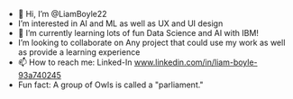 - 👋 Hi, I’m @LiamBoyle22
-  I’m interested in AI and ML as well as UX and UI design 
- 🌱 I’m currently learning lots of fun Data Science and AI with IBM!
-  I’m looking to collaborate on Any project that could use my work as well as provide a learning experience
- 📫 How to reach me: Linked-In www.linkedin.com/in/liam-boyle-93a740245
-  Fun fact: A group of Owls is called a "parliament." 

<!---
LiamBoyle22/LiamBoyle22 is a ✨ special ✨ repository because its `README.md` (this file) appears on your GitHub profile.
You can click the Preview link to take a look at your changes.
--->
